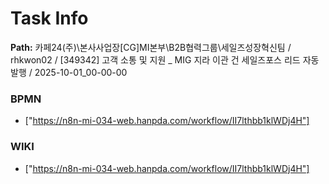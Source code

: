 # Task Info

**Path:** 카페24(주)\본사사업장\[CG]MI본부\B2B협력그룹\세일즈성장혁신팀 / rhkwon02 / [349342] 고객 소통 및 지원 _ MIG 지라 이관 건 세일즈포스 리드 자동 발행 / 2025-10-01_00-00-00

### BPMN
- ["https://n8n-mi-034-web.hanpda.com/workflow/II7lthbb1klWDj4H"]

### WIKI
- ["https://n8n-mi-034-web.hanpda.com/workflow/II7lthbb1klWDj4H"]

